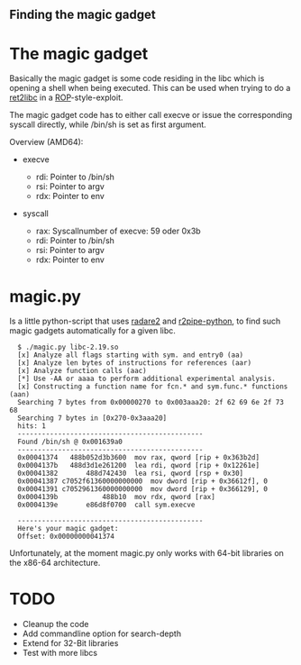 ## Finding the magic gadget

# The magic gadget

Basically the magic gadget is some code residing
in the libc which is opening a shell when being executed.
This can be used when trying to do a [ret2libc][ret2libc]
in a [ROP][rop]-style-exploit.

The magic gadget code has to either call execve or issue the corresponding 
syscall directly, while /bin/sh is set as first argument.

Overview (AMD64):

* execve
   + rdi: Pointer to /bin/sh
   + rsi: Pointer to argv
   + rdx: Pointer to env

* syscall
   + rax: Syscallnumber of execve: 59 oder 0x3b
   + rdi: Pointer to /bin/sh
   + rsi: Pointer to argv
   + rdx: Pointer to env

# magic.py

Is a little python-script that uses [radare2][r2] and [r2pipe-python][r2pipe],
to find such magic gadgets automatically for a given libc.
      
      $ ./magic.py libc-2.19.so
      [x] Analyze all flags starting with sym. and entry0 (aa)
      [x] Analyze len bytes of instructions for references (aar)
      [x] Analyze function calls (aac)
      [*] Use -AA or aaaa to perform additional experimental analysis.
      [x] Constructing a function name for fcn.* and sym.func.* functions (aan)
      Searching 7 bytes from 0x00000270 to 0x003aaa20: 2f 62 69 6e 2f 73 68 
      Searching 7 bytes in [0x270-0x3aaa20]
      hits: 1
      ----------------------------------------------
      Found /bin/sh @ 0x001639a0
      ----------------------------------------------
      0x00041374   488b052d3b3600  mov rax, qword [rip + 0x363b2d]
      0x0004137b   488d3d1e261200  lea rdi, qword [rip + 0x12261e]
      0x00041382       488d742430  lea rsi, qword [rsp + 0x30]
      0x00041387 c7052f61360000000000  mov dword [rip + 0x36612f], 0
      0x00041391 c7052961360000000000  mov dword [rip + 0x366129], 0
      0x0004139b           488b10  mov rdx, qword [rax]
      0x0004139e       e86d8f0700  call sym.execve
    
      ----------------------------------------------
      Here's your magic gadget:
      Offset: 0x00000000041374

Unfortunately, at the moment magic.py only works with 64-bit libraries on the x86-64 architecture.


# TODO
* Cleanup the code
* Add commandline option for search-depth
* Extend for 32-Bit libraries
* Test with more libcs


[r2]: http://www.radare.org/
[r2pipe]: https://github.com/radare/radare2-bindings/tree/master/r2pipe/python
[ret2libc]: https://en.wikipedia.org/wiki/Return-to-libc_attack
[rop]: https://en.wikipedia.org/wiki/Return-oriented_programming



